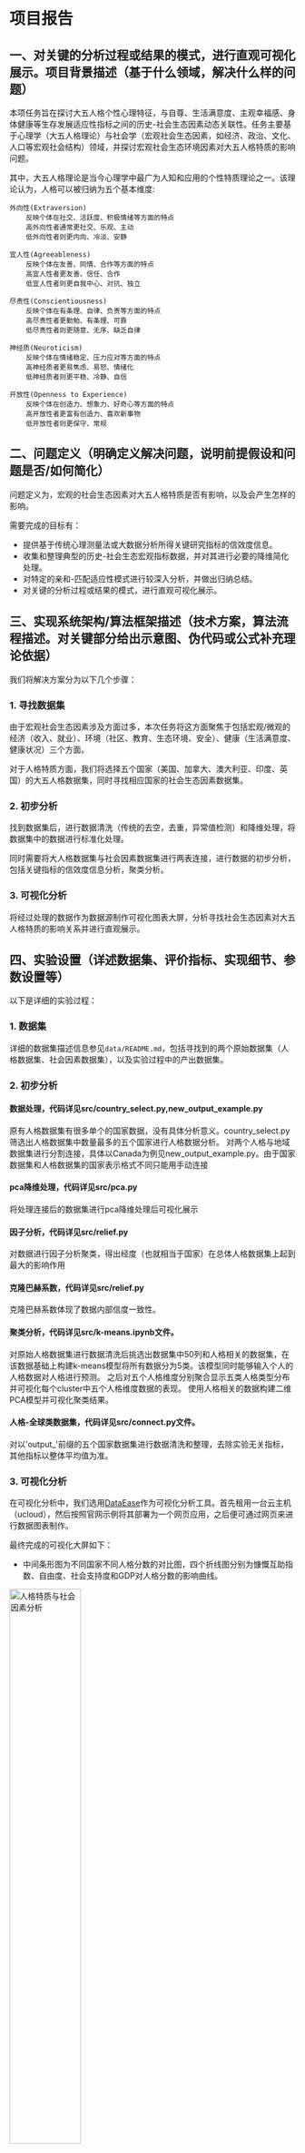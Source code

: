 # 项目报告

## 一、对关键的分析过程或结果的模式，进行直观可视化展示。项目背景描述（基于什么领域，解决什么样的问题）

本项任务旨在探讨大五人格个性心理特征，与自尊、生活满意度、主观幸福感、身体健康等生存发展适应性指标之间的历史-社会生态因素动态关联性。任务主要基于心理学（大五人格理论）与社会学（宏观社会生态因素，如经济、政治、文化、人口等宏观社会结构）领域，并探讨宏观社会生态环境因素对大五人格特质的影响问题。

其中，大五人格理论是当今心理学中最广为人知和应用的个性特质理论之一。该理论认为，人格可以被归纳为五个基本维度:

    外向性(Extraversion)
        反映个体在社交、活跃度、积极情绪等方面的特点
        高外向性者通常更社交、乐观、主动
        低外向性者则更内向、冷淡、安静

    宜人性(Agreeableness)
        反映个体在友善、同情、合作等方面的特点
        高宜人性者更友善、信任、合作
        低宜人性者则更自我中心、对抗、独立

    尽责性(Conscientiousness)
        反映个体在有条理、自律、负责等方面的特点
        高尽责性者更勤勉、有条理、可靠
        低尽责性者则更随意、无序、缺乏自律

    神经质(Neuroticism)
        反映个体在情绪稳定、压力应对等方面的特点
        高神经质者更易焦虑、易怒、情绪化
        低神经质者则更平稳、冷静、自信

    开放性(Openness to Experience)
        反映个体在创造力、想象力、好奇心等方面的特点
        高开放性者更富有创造力、喜欢新事物
        低开放性者则更保守、常规

## 二、问题定义（明确定义解决问题，说明前提假设和问题是否/如何简化）

问题定义为，宏观的社会生态因素对大五人格特质是否有影响，以及会产生怎样的影响。

需要完成的目标有：

- 提供基于传统心理测量法或大数据分析所得关键研究指标的信效度信息。
- 收集和整理典型的历史-社会生态宏观指标数据，并对其进行必要的降维简化处理。
- 对特定的亲和-匹配适应性模式进行较深入分析，并做出归纳总结。
- 对关键的分析过程或结果的模式，进行直观可视化展示。

## 三、实现系统架构/算法框架描述（技术方案，算法流程描述。对关键部分给出示意图、伪代码或公式补充理论依据）

我们将解决方案分为以下几个步骤：

### 1. 寻找数据集

由于宏观社会生态因素涉及方面过多，本次任务将这方面聚焦于包括宏观/微观的经济（收入、就业）、环境（社区、教育、生态环境、安全）、健康（生活满意度、健康状况）三个方面。

对于人格特质方面，我们将选择五个国家（美国、加拿大、澳大利亚、印度、英国）的大五人格数据集，同时寻找相应国家的社会生态因素数据集。

### 2. 初步分析

找到数据集后，进行数据清洗（传统的去空，去重，异常值检测）和降维处理，将数据集中的数据进行标准化处理。

同时需要将大人格数据集与社会因素数据集进行两表连接，进行数据的初步分析，包括关键指标的信效度信息分析，聚类分析。

### 3. 可视化分析

将经过处理的数据作为数据源制作可视化图表大屏，分析寻找社会生态因素对大五人格特质的影响关系并进行直观展示。

## 四、实验设置（详述数据集、评价指标、实现细节、参数设置等）

以下是详细的实验过程：

### 1. 数据集

详细的数据集描述信息参见`data/README.md`，包括寻找到的两个原始数据集（人格数据集、社会因素数据集），以及实验过程中的产出数据集。

### 2. 初步分析

#### 数据处理，代码详见src/country_select.py,new_output_example.py

原有人格数据集有很多单个的国家数据，没有具体分析意义。country_select.py筛选出人格数据集中数量最多的五个国家进行人格数据分析。
对两个人格与地域数据集进行分割连接，具体以Canada为例见new_output_example.py。由于国家数据集和人格数据集的国家表示格式不同只能用手动连接

#### pca降维处理，代码详见src/pca.py

将处理连接后的数据集进行pca降维处理后可视化展示

#### 因子分析，代码详见src/relief.py

对数据进行因子分析聚类，得出经度（也就相当于国家）在总体人格数据集上起到最大的影响作用

#### 克隆巴赫系数，代码详见src/relief.py

克隆巴赫系数体现了数据内部信度一致性。

#### 聚类分析，代码详见src/k-means.ipynb文件。

对原始人格数据集进行数据清洗后挑选出数据集中50列和人格相关的数据集，在该数据基础上构建k-means模型将所有数据分为5类。该模型同时能够输入个人的人格数据对人格进行预测。
之后对五个人格维度分别聚合显示五类人格类型分布并可视化每个cluster中五个人格维度数据的表现。
使用人格相关的数据构建二维PCA模型并可视化聚类结果。

#### 人格-全球类数据集，代码详见src/connect.py文件。

对以'output\_'前缀的五个国家数据集进行数据清洗和整理，去除实验无关指标，其他指标以整体平均值为准。

### 3. 可视化分析

在可视化分析中，我们选用[DataEase](https://dataease.io)作为可视化分析工具。首先租用一台云主机（ucloud），然后按照官网示例将其部署为一个网页应用，之后便可通过网页来进行数据图表制作。

最终完成的可视化大屏如下：

 - 中间条形图为不同国家不同人格分数的对比图，四个折线图分别为慷慨互助指数、自由度、社会支持度和GDP对人格分数的影响曲线。

  <img src="./imgs/screen1.png" alt="人格特质与社会因素分析" width="50%">

 - 百分比柱状图显示了不同因素对幸福水平的影响，左图为5个国家幸福水平的排名，右图为幸福水平的置信区间。

  <img src="./imgs/screen2.png" alt="幸福水平与社会因素分析" width="50%">

## 五、结果分析（通过表格、图像等直观展示。客观分析结果，解释现象）

### 1. 初步分析结果

- 通过pca降维分类画图之后可以看出不同国家总体人格倾向的聚集性，其中点的距离越近代表人格特质越相似：

  <img src="./imgs/output1.png" alt="pca降维分布" width="50%">

- 通过因子分析进行绘图之后，通过碎石图我们可以得出不同特征对最终人格倾向的影响程度，其中影响最大的为经纬度特性，实际为各个国家间的社会因素不同造成的影响

  ![碎石图特征分析](./imgs/output.png)

- 在数据一致性检验方面，通过克隆巴赫系数可以看出总体人格数据的可信度是在接受范围内：

  Cronbach's α: (0.39020902937607754, array([-0.799, 0.927]))

- 通过k-means聚合出的cluster分布如下，可以看出五类人格之间数量相差，以及分数相关指标，分数越低的cluster数量越少：

  ![cluster分布](./imgs/cluster.png)

- 每个cluster中五个人格维度的分数分布如下，可以从中看出cluster类别偏向指标，如cluster1类型明显看出CSN尽责性表现较低。

  ![k-means聚合结果](./imgs/k-means.png)

- 五个cluster的集群可视化结果：

  <img src="./imgs/PCA.png" alt="k-means聚合结果" width="50%">

### 2. 可视化分析结果

- 文化因素对人格分数影响是非常大的，但是文化因素非常难以量化，因此这里主要使用生活自由度,社会支持度和慷慨互助指数来分析对人格的影响。其中，随着生活自由度的上升，人格的尽责性和宜人性也在小幅度提升，但是同时神经质的分数也在上升。慷慨互助指数和社会支持度对人格也有一定的影响，但是影响的波动并不明显。

- 经济因素选择了GDP来分析对人格的影响，随着GDP的上升，不同人格的分数趋势都为先降低后小幅度上升，只有对开放性的人格影响主要是上升，其中的小幅波动可能是由于时间对不同流行趋势的影响导致。

- 在选取的五个国家中,开放性人格的分数都是最高的，神经质人格则分数最低，这样的数据也能看出即使不同国家的社会经济等条件都非常不同，但是主流的人格情况相似。

- 根据不同社会因素计算出的五个国家幸福水平中，澳大利亚的幸福水平最高，印度最低。可能由于选取的国家中只有印度不是发达国家，印度的幸福水平与其他四个国家的差距最大，刚刚超过4，其他四个国家幸福水平都在7左右，由此可见经济水平对幸福度的影响非常大。

- 在不同因素对幸福水平的影响中，普遍影响较大的是GDP、生活自由度和社会支持度，其中令人惊讶的是美国和印度的腐败感知度竟然对幸福水平影响都很小，美国为3.5%，印度为3.7%。

## 六、团队成员贡献（组内成员简单说明自己做了什么即可）

- 刘露莹：人格数据集聚类和可视化，五个国家人格和相关指标数据合并。
- 朱施颐：人格数据降维，特征分析，数据处理/分割/去重/，数据一致性检验。
- 朱文韬：文档组织与编写，可视化图表制作与结论分析，PPT制作与答辩。
- 徐婧： 社会因素数据收集，可视化面板制作，可视化分析，报告编写。
